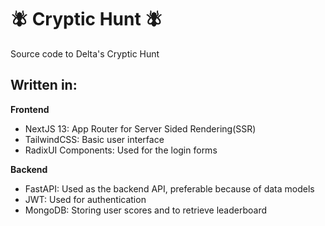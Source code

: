 # 🪰 Cryptic Hunt 🪰

Source code to Delta's Cryptic Hunt

## Written in:

**Frontend**
- NextJS 13: App Router for Server Sided Rendering(SSR)
- TailwindCSS: Basic user interface
- RadixUI Components: Used for the login forms

**Backend**
- FastAPI: Used as the backend API, preferable because of data models
- JWT: Used for authentication
- MongoDB: Storing user scores and to retrieve leaderboard
